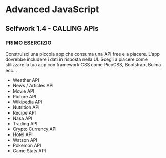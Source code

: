# Advanced JavaScript
## Selfwork 1.4 - CALLING APIs

### PRIMO ESERCIZIO
Construisci una piccola app che consuma una API free e a piacere. L'app dovrebbe includere i dati in risposta nella UI.
Scegli a piacere come stilizzare la tua app con framework CSS come PicoCSS, Bootstrap, Bulma ecc... 

* Weather API
* News / Articles API 
* Movie API
* Picture API
* Wikipedia API
* Nutrition API
* Recipe API
* Nasa API
* Trading API
* Crypto Currency API
* Hotel API
* Watson API
* Pokemon API
* Game Stats API
